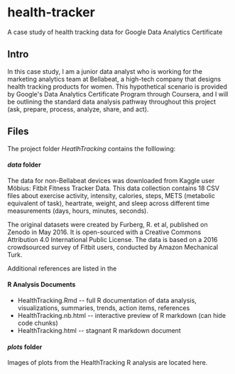 # health-tracker
A case study of health tracking data for Google Data Analytics Certificate

## Intro
In this case study, I am a junior data analyst who is working for the marketing analytics team at Bellabeat, a high-tech company that designs health tracking products for women. This hypothetical scenario is provided by Google's Data Analytics Certificate Program through Coursera, and I will be outlining the standard data analysis pathway throughout this project (ask, prepare, process, analyze, share, and act).

## Files
The project folder *HeatlhTracking* contains the folllowing:
#### *data* folder
The data for non-Bellabeat devices was downloaded from Kaggle user Möbius: Fitbit Fitness Tracker Data. This data collection contains 18 CSV files about exercise activity, intensity, calories, steps, METS (metabolic equivalent of task), heartrate, weight, and sleep across different time measurements (days, hours, minutes, seconds).

The original datasets were created by Furberg, R. et al, published on Zenodo in May 2016. It is open-sourced with a Creative Commons Attribution 4.0 International Public License. The data is based on a 2016 crowdsourced survey of Fitbit users, conducted by Amazon Mechanical Turk.

Additional references are listed in the 

#### R Analysis Documents
* HealthTracking.Rmd -- full R documentation of data analysis, visualizations, summaries, trends, action items, references
* HealthTracking.nb.html -- interactive preview of R markdown (can hide code chunks)
* HealthTracking.html -- stagnant R markdown document

#### *plots* folder
Images of plots from the HealthTracking R analysis are located here.

